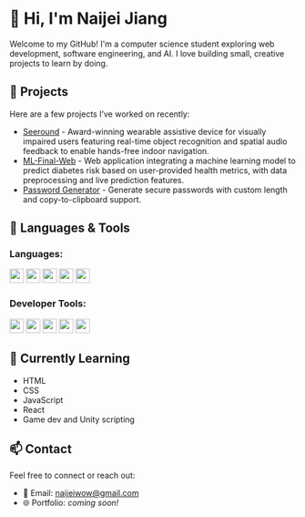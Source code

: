 # 👋 Hi, I'm Naijei Jiang

Welcome to my GitHub! I'm a computer science student exploring web development, software engineering, and AI. I love building small, creative projects to learn by doing.

## 🔭 Projects

Here are a few projects I’ve worked on recently:

- [Seeround](https://github.com/Naijei1/Seeround) - Award-winning wearable assistive device for visually impaired users featuring real-time object recognition and spatial audio feedback to enable hands-free indoor navigation.
- [ML-Final-Web](https://github.com/Naijei1/ML-Final-Web) - Web application integrating a machine learning model to predict diabetes risk based on user-provided health metrics, with data preprocessing and live prediction features.
- [Password Generator](https://github.com/Naijei1/PasswordGen-Web) - Generate secure passwords with custom length and copy-to-clipboard support.

## 🧰 Languages & Tools

### Languages:

<p align="left">
  <a href="https://developer.mozilla.org/en-US/docs/Web/HTML" target="_blank" style="text-decoration: none;">
    <img src="https://img.shields.io/badge/HTML-%23E34F26.svg?logo=html5&logoColor=white" height="25px"/>
  </a>
  <a href="https://developer.mozilla.org/en-US/docs/Web/CSS" target="_blank" style="text-decoration: none;">
    <img src="https://img.shields.io/badge/CSS-1572B6?logo=css3&logoColor=fff" height="25px"/>
  </a>
  <a href="https://developer.mozilla.org/en-US/docs/Web/JavaScript" target="_blank" style="text-decoration: none;">
    <img src="https://img.shields.io/badge/JavaScript-F7DF1E?logo=javascript&logoColor=000" height="25px"/>
  </a>
  <a href="https://react.dev" target="_blank" style="text-decoration: none;">
    <img src="https://img.shields.io/badge/React-%2320232a.svg?logo=react&logoColor=%2361DAFB" height="25px"/>
  </a>
  <a href="https://www.java.com/" target="_blank" style="text-decoration: none;">
    <img src="https://img.shields.io/badge/Java-%23ED8B00.svg?logo=openjdk&logoColor=white" height="25px"/>
  </a>
</p>

### Developer Tools:

<p align="left">
  <a href="https://code.visualstudio.com/" target="_blank" style="text-decoration: none;">
    <img src="https://custom-icon-badges.demolab.com/badge/Visual%20Studio-5C2D91.svg?&logo=visual-studio&logoColor=white" height="25px"/>
  </a>
  <a href="https://www.jetbrains.com/idea/" target="_blank" style="text-decoration: none;">
    <img src="https://img.shields.io/badge/IntelliJIDEA-000000.svg?logo=intellij-idea&logoColor=white" height="25px"/>
  </a>
  <a href="https://github.com/" target="_blank" style="text-decoration: none;">
    <img src="https://img.shields.io/badge/GitHub-%23121011.svg?logo=github&logoColor=white" height="25px"/>
  </a>
  <a href="https://vercel.com/" target="_blank" style="text-decoration: none;">
    <img src="https://img.shields.io/badge/Vercel-%23000000.svg?logo=vercel&logoColor=white" height="25px"/>
  </a>
  <a href="https://pages.github.com" target="_blank" style="text-decoration: none;">
    <img src="https://img.shields.io/badge/GitHub%20Pages-121013?logo=github&logoColor=white" height="25px"/>
  </a>
</p>




## 🌱 Currently Learning

- HTML
- CSS
- JavaScript
- React
- Game dev and Unity scripting

## 📫 Contact

Feel free to connect or reach out:

- 📧 Email: [naijeiwow@gmail.com](mailto:naijeiwow@gmail.com)
- 🌐 Portfolio: *coming soon!*
